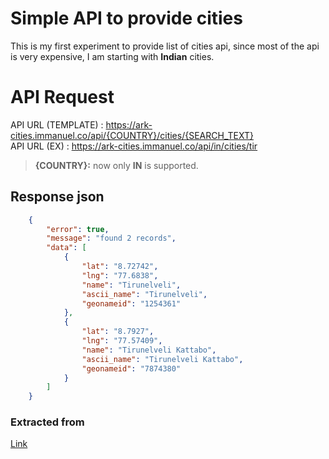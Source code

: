 # Simple API to provide cities

This is my first experiment to provide list of cities api, since most of the api is very expensive, I am starting with  **Indian** cities. 

# API Request

API URL (TEMPLATE)  : https://ark-cities.immanuel.co/api/{COUNTRY}/cities/{SEARCH_TEXT} <br />
API URL (EX)        : https://ark-cities.immanuel.co/api/in/cities/tir

> **{COUNTRY}:** now only  **IN**  is supported.

## Response json
```json
    {
        "error": true,
        "message": "found 2 records",
        "data": [
            {
                "lat": "8.72742",
                "lng": "77.6838",
                "name": "Tirunelveli",
                "ascii_name": "Tirunelveli",
                "geonameid": "1254361"
            },
            {
                "lat": "8.7927",
                "lng": "77.57409",
                "name": "Tirunelveli Kattabo",
                "ascii_name": "Tirunelveli Kattabo",
                "geonameid": "7874380"
            }
        ]
    }
```


### Extracted from
[Link](https://www.geonames.org/export/)

